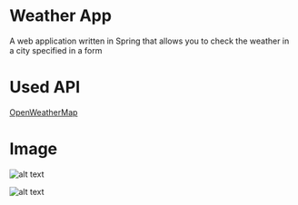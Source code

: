 # Weather App

A web application written in Spring that allows you to check the weather in a city specified in a form

# Used API
[OpenWeatherMap](https://openweathermap.org/api)
# Image
![alt text](https://i.imgur.com/5bO1r37.png)

![alt text](https://i.imgur.com/iVzXit1.png)
